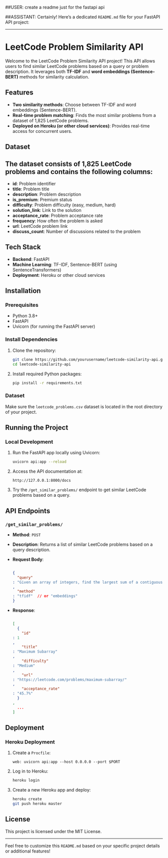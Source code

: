 ##USER:
create a readme just for the fastapi api

##ASSISTANT:
Certainly! Here’s a dedicated `README.md` file for your FastAPI API project:

* * *

LeetCode Problem Similarity API
===============================

Welcome to the LeetCode Problem Similarity API project! This API allows users to find similar LeetCode problems based on a query or problem description. It leverages both **TF-IDF** and **word embeddings (Sentence-BERT)** methods for similarity calculation.

Features
--------

*   **Two similarity methods**: Choose between TF-IDF and word embeddings (Sentence-BERT).
*   **Real-time problem matching**: Finds the most similar problems from a dataset of 1,825 LeetCode problems.
*   **Deployed on Heroku (or other cloud services)**: Provides real-time access for concurrent users.

Dataset
-------

The dataset consists of **1,825 LeetCode problems** and contains the following columns:
---------------------------------------------------------------------------------------

*   **id**: Problem identifier
*   **title**: Problem title
*   **description**: Problem description
*   **is\_premium**: Premium status
*   **difficulty**: Problem difficulty (easy, medium, hard)
*   **solution\_link**: Link to the solution
*   **acceptance\_rate**: Problem acceptance rate
*   **frequency**: How often the problem is asked
*   **url**: LeetCode problem link
*   **discuss\_count**: Number of discussions related to the problem

Tech Stack
----------

*   **Backend**: FastAPI
*   **Machine Learning**: TF-IDF, Sentence-BERT (using SentenceTransformers)
*   **Deployment**: Heroku or other cloud services

Installation
------------

### Prerequisites

*   Python 3.8+
*   FastAPI
*   Uvicorn (for running the FastAPI server)

### Install Dependencies

1.  Clone the repository:
    
    ```bash
    git clone https://github.com/yourusername/leetcode-similarity-api.git
    cd leetcode-similarity-api
    ```
    
2.  Install required Python packages:
    
    ```bash
    pip install -r requirements.txt
    ```
    

### Dataset

Make sure the `leetcode_problems.csv` dataset is located in the root directory of your project.

Running the Project
-------------------

### Local Development

1.  Run the FastAPI app locally using Uvicorn:
    
    ```bash
    uvicorn api:app --reload
    ```
    
2.  Access the API documentation at:
    
    ```
    http://127.0.0.1:8000/docs
    ```
    
3.  Try the `/get_similar_problems/` endpoint to get similar LeetCode problems based on a query.
    

API Endpoints
-------------

### `/get_similar_problems/`

*   **Method**: `POST`
    
*   **Description**: Returns a list of similar LeetCode problems based on a query description.
    
*   **Request Body**:
    
    ```json
    
    {
      "query"
    : "Given an array of integers, find the largest sum of a contiguous subarray."
    ,
      "method"
    : "tfidf"  // or "embeddings"
    }
    ```
    
*   **Response**:
    
    ```json
    
    [
      {
        "id"
    : 1
    ,
        "title"
    : "Maximum Subarray"
    ,
        "difficulty"
    : "Medium"
    ,
        "url"
    : "https://leetcode.com/problems/maximum-subarray/"
    ,
        "acceptance_rate"
    : "45.7%"
      }
    ,
      ...
    ]
    ```
    

Deployment
----------

### Heroku Deployment

1.  Create a `Procfile`:
    
    ```
    web: uvicorn api:app --host 0.0.0.0 --port $PORT
    ```
    
2.  Log in to Heroku:
    
    ```bash
    heroku login
    ```
    
3.  Create a new Heroku app and deploy:
    
    ```bash
    heroku create
    git push heroku master
    ```
    

License
-------

This project is licensed under the MIT License.

* * *

Feel free to customize this `README.md` based on your specific project details or additional features!